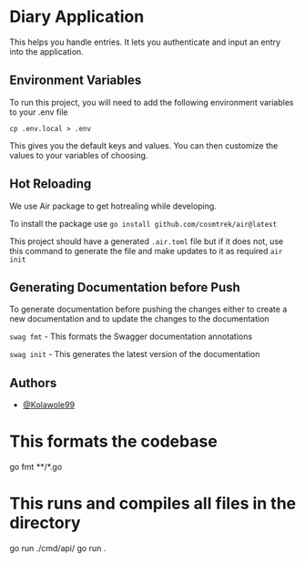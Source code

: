 
# Diary Application

This helps you handle entries. It lets you authenticate and input an entry into the application.

## Environment Variables

To run this project, you will need to add the following environment variables to your .env file

`cp .env.local > .env`

This gives you the default keys and values. You can then customize the values to your variables of choosing.

## Hot Reloading
We use Air package to get hotrealing while developing.

To install the package use `go install github.com/cosmtrek/air@latest`

This project should have a generated `.air.toml` file but if it does not, use this command to generate the file and make updates to it as required
`air init`

## Generating Documentation before Push
To generate documentation before pushing the changes either to create a new documentation and to update the changes to the documentation

`swag fmt` - This formats the Swagger documentation annotations

`swag init` - This generates the latest version of the documentation

## Authors

- [@Kolawole99](https://github.com/Kolawole99)

# This formats the codebase
go fmt **/*.go
# This runs and compiles all files in the directory
go run ./cmd/api/
go run .
